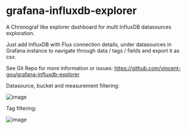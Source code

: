 # grafana-influxdb-explorer

A Chronograf like explorer dashboard for multi InfluxDB datasources exploration.

Just add InfluxDB with Flux connection details, under datasources in Grafana instance to navigate through data / tags / fields and export it as csv.

See Git Repo for more information or issues: https://github.com/vincent-gou/grafana-influxdb-explorer

Datasource, bucket and measurement filtering:

![image](https://github.com/vincent-gou/grafana-influxdb-explorer/assets/46958513/c9d2c5e8-aea0-41d3-9de5-f4beb75cd457)

Tag filtering:

![image](https://github.com/vincent-gou/grafana-influxdb-explorer/assets/46958513/c09819f1-46f7-423d-8696-804f414459c3)


